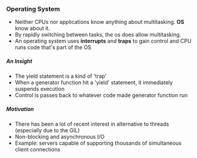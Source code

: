 ### Operating System

* Neither CPUs nor applications know anything about multitasking. **OS** know about it.
* By rapidly switching between tasks, the os does allow multitasking.
* An operating system uses **interrupts** and **traps** to gain control and CPU runs code that's part of the OS 

##### An Insight

* The yield statement is a kind of 'trap'
* When a generator function hit a 'yield' statement, it immediately suspends execution
* Control is passes back to whatever code made generator function run

##### Motivation

* There has been a lot of recent interest in alternative to threads (especially due to the GIL)
* Non-blocking and asynchronous I/O
* Example: servers capable of supporting thousands of simultaneous client connections